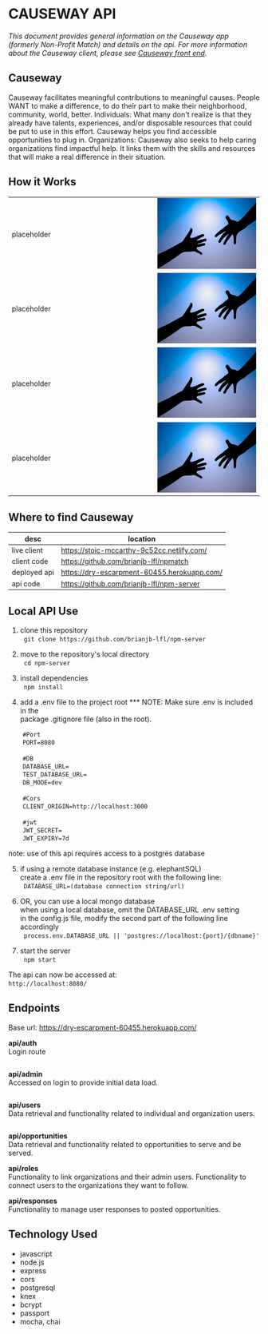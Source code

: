<h1>CAUSEWAY API</h1>
<p><em>This document provides general information on the Causeway app (formerly Non-Profit Match) and details on the api.  For more information about the Causeway client, please see <a href="https://github.com/brianjb-lfl/npmatch">Causeway front end</a>.</em></p>


Causeway
-------------
Causeway facilitates meaningful contributions to meaningful causes.  People WANT to make a difference, to do their part to make their neighborhood, community, world, better.  Individuals:  What many don't realize is that they already have talents, experiences, and/or disposable resources that could be put to use in this effort.  Causeway helps you find accessible opportunities to plug in.  Organizations:  Causeway also seeks to help caring organizations find impactful help.  It links them with the skills and resources that will make a real difference in their situation.

How it Works
------------
<table layout="fixed">
  <tr>
    <td width="55%">
      <p>placeholder</p>
    </td>
    <td width = "40%">
      <img src="/img/hands.jpg" max-height="240px" width="auto">
    </td>
  </tr>
  <tr>
    <td>
      <p>placeholder</p>
    </td>
    <td>
      <img src="/img/hands.jpg" max-height="240px" width="auto">
    </td>
  </tr>
  <tr>
    <td>
      <p>placeholder</p>
    </td>
    <td>
      <img src="/img/hands.jpg" max-height="240px" width="auto">
    </td>
  </tr>
  <tr>
    <td>
      <p>placeholder</p>
    </td>
    <td>
      <img src="/img/hands.jpg" max-height="240px" width="auto">
    </td>
  </tr>
</table>

Where to find Causeway
------

|          **desc**        |                   **location**                                          |
|--------------------------|-------------------------------------------------------------------------|
|live client               |   https://stoic-mccarthy-9c52cc.netlify.com/                            |
|client code               |   https://github.com/brianjb-lfl/npmatch                                |
|deployed api              |   https://dry-escarpment-60455.herokuapp.com/                           |
|api code                  |   https://github.com/brianjb-lfl/npm-server                             | 

Local API Use
------
1.  clone this repository<br>
``` git clone https://github.com/brianjb-lfl/npm-server```<br>

2.  move to the repository's local directory<br>
``` cd npm-server```<br>

3.  install dependencies<br>
``` npm install```<br>

4.  add a .env file to the project root *** NOTE: Make sure .env is included in the<br>
    package .gitignore file (also in the root).
```
    #Port
    PORT=8080

    #DB
    DATABASE_URL=
    TEST_DATABASE_URL=
    DB_MODE=dev

    #Cors
    CLIENT_ORIGIN=http://localhost:3000

    #jwt
    JWT_SECRET=
    JWT_EXPIRY=7d
```

note: use of this api requires access to a postgres database<br>

5.  if using a remote database instance (e.g. elephantSQL)<br>
    create a .env file in the repository root with the following line:<br>
``` DATABASE_URL=(database connection string/url)```<br>

6.  OR, you can use a local mongo database<br>
    when using a local database, omit the DATABASE_URL .env setting<br>
    in the config.js file, modify the second part of the following line accordingly<br>
``` process.env.DATABASE_URL || 'postgres://localhost:{port}/{dbname}'```<br>

7.  start the server<br>
``` npm start```<br>

The api can now be accessed at:  
```http://localhost:8080/```




Endpoints
------
Base url:  https://dry-escarpment-60455.herokuapp.com/

**api/auth**<br>
Login route
```    

```



**api/admin**<br>
Accessed on login to provide initial data load.
```

```



**api/users**<br>
Data retrieval and functionality related to individual and organization users.
```

```



**api/opportunities**<br>
Data retrieval and functionality related to opportunities to serve and be served.



**api/roles**<br>
Functionality to link organizations and their admin users.
Functionality to connect users to the organizations they want to follow.




**api/responses**<br>
Functionality to manage user responses to posted opportunities.




Technology Used
------
* javascript
* node.js
* express
* cors
* postgresql
* knex
* bcrypt
* passport
* mocha, chai

